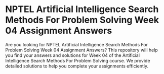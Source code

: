 # NPTEL Artificial Intelligence Search Methods For Problem Solving Week 04 Assignment Answers

Are you looking for NPTEL Artificial Intelligence Search Methods For Problem Solving Week 04 Assignment Answers? This repository will help you find your answers and solutions for Week 04 of the Artificial Intelligence Search Methods For Problem Solving course. We provide detailed solutions to help you complete your assignments efficiently.